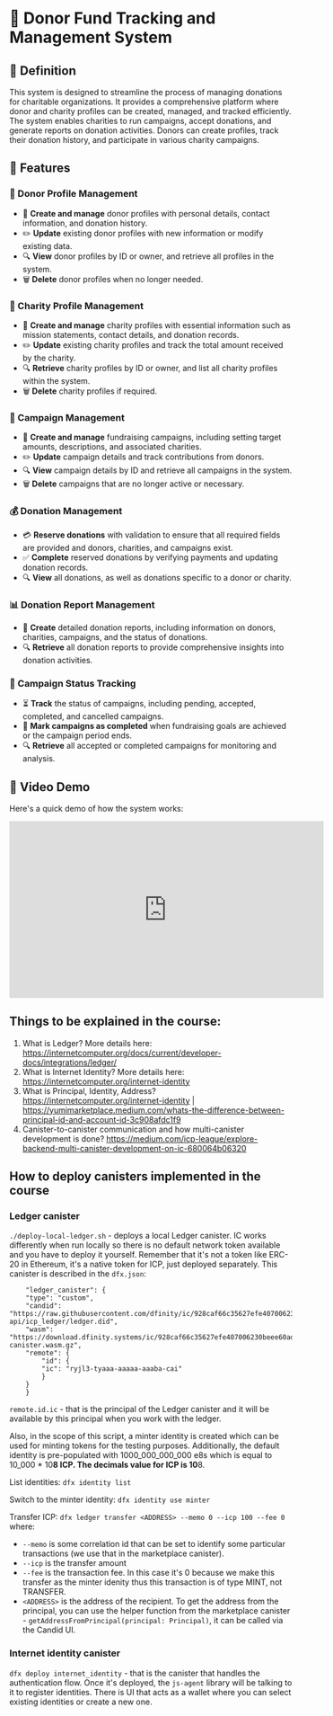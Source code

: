 # 🎯 Donor Fund Tracking and Management System

## 📄 Definition

This system is designed to streamline the process of managing donations for charitable organizations. It provides a comprehensive platform where donor and charity profiles can be created, managed, and tracked efficiently. The system enables charities to run campaigns, accept donations, and generate reports on donation activities. Donors can create profiles, track their donation history, and participate in various charity campaigns.

## 🚀 Features

### 👤 Donor Profile Management

- 📝 **Create and manage** donor profiles with personal details, contact information, and donation history.
- ✏️ **Update** existing donor profiles with new information or modify existing data.
- 🔍 **View** donor profiles by ID or owner, and retrieve all profiles in the system.
- 🗑️ **Delete** donor profiles when no longer needed.

### 🏢 Charity Profile Management

- 📝 **Create and manage** charity profiles with essential information such as mission statements, contact details, and donation records.
- ✏️ **Update** existing charity profiles and track the total amount received by the charity.
- 🔍 **Retrieve** charity profiles by ID or owner, and list all charity profiles within the system.
- 🗑️ **Delete** charity profiles if required.

### 🎁 Campaign Management

- 📝 **Create and manage** fundraising campaigns, including setting target amounts, descriptions, and associated charities.
- ✏️ **Update** campaign details and track contributions from donors.
- 🔍 **View** campaign details by ID and retrieve all campaigns in the system.
- 🗑️ **Delete** campaigns that are no longer active or necessary.

### 💰 Donation Management

- 💳 **Reserve donations** with validation to ensure that all required fields are provided and donors, charities, and campaigns exist.
- ✅ **Complete** reserved donations by verifying payments and updating donation records.
- 🔍 **View** all donations, as well as donations specific to a donor or charity.

### 📊 Donation Report Management

- 📝 **Create** detailed donation reports, including information on donors, charities, campaigns, and the status of donations.
- 🔍 **Retrieve** all donation reports to provide comprehensive insights into donation activities.

### 🏅 Campaign Status Tracking

- ⏳ **Track** the status of campaigns, including pending, accepted, completed, and cancelled campaigns.
- 🏁 **Mark campaigns as completed** when fundraising goals are achieved or the campaign period ends.
- 🔍 **Retrieve** all accepted or completed campaigns for monitoring and analysis.

## 🎥 Video Demo

Here's a quick demo of how the system works:

<iframe width="560" height="315" src="https://www.loom.com/share/d174f96623224713834ecaab27b1ba6a?sid=817873e7-3bbd-4ad1-ac20-4e727c1d0f65" frameborder="0" allow="accelerometer; autoplay; clipboard-write; encrypted-media; gyroscope; picture-in-picture" allowfullscreen></iframe>

## Things to be explained in the course:

1. What is Ledger? More details here: https://internetcomputer.org/docs/current/developer-docs/integrations/ledger/
2. What is Internet Identity? More details here: https://internetcomputer.org/internet-identity
3. What is Principal, Identity, Address? https://internetcomputer.org/internet-identity | https://yumimarketplace.medium.com/whats-the-difference-between-principal-id-and-account-id-3c908afdc1f9
4. Canister-to-canister communication and how multi-canister development is done? https://medium.com/icp-league/explore-backend-multi-canister-development-on-ic-680064b06320

## How to deploy canisters implemented in the course

### Ledger canister

`./deploy-local-ledger.sh` - deploys a local Ledger canister. IC works differently when run locally so there is no default network token available and you have to deploy it yourself. Remember that it's not a token like ERC-20 in Ethereum, it's a native token for ICP, just deployed separately.
This canister is described in the `dfx.json`:

```
	"ledger_canister": {
  	"type": "custom",
  	"candid": "https://raw.githubusercontent.com/dfinity/ic/928caf66c35627efe407006230beee60ad38f090/rs/rosetta-api/icp_ledger/ledger.did",
  	"wasm": "https://download.dfinity.systems/ic/928caf66c35627efe407006230beee60ad38f090/canisters/ledger-canister.wasm.gz",
  	"remote": {
    	"id": {
      	"ic": "ryjl3-tyaaa-aaaaa-aaaba-cai"
    	}
  	}
	}
```

`remote.id.ic` - that is the principal of the Ledger canister and it will be available by this principal when you work with the ledger.

Also, in the scope of this script, a minter identity is created which can be used for minting tokens
for the testing purposes.
Additionally, the default identity is pre-populated with 1000_000_000_000 e8s which is equal to 10_000 \* 10**8 ICP.
The decimals value for ICP is 10**8.

List identities:
`dfx identity list`

Switch to the minter identity:
`dfx identity use minter`

Transfer ICP:
`dfx ledger transfer <ADDRESS> --memo 0 --icp 100 --fee 0`
where:

- `--memo` is some correlation id that can be set to identify some particular transactions (we use that in the marketplace canister).
- `--icp` is the transfer amount
- `--fee` is the transaction fee. In this case it's 0 because we make this transfer as the minter idenity thus this transaction is of type MINT, not TRANSFER.
- `<ADDRESS>` is the address of the recipient. To get the address from the principal, you can use the helper function from the marketplace canister - `getAddressFromPrincipal(principal: Principal)`, it can be called via the Candid UI.

### Internet identity canister

`dfx deploy internet_identity` - that is the canister that handles the authentication flow. Once it's deployed, the `js-agent` library will be talking to it to register identities. There is UI that acts as a wallet where you can select existing identities
or create a new one.

